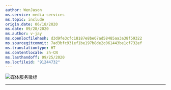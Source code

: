 ```yaml
---
author: WenJason
ms.service: media-services
ms.topic: include
origin.date: 06/18/2020
ms.date: 09/28/2020
ms.author: v-jay
ms.openlocfilehash: d3d9fe3cfc18187e8be67ad58485aa3a38f59322
ms.sourcegitcommit: 7ad3bfc931ef1be197b8de2c061443be1cf732ef
ms.translationtype: HT
ms.contentlocale: zh-CN
ms.lasthandoff: 09/25/2020
ms.locfileid: "91244732"
---
```

<Token>![媒体服务徽标](../media/media-services-api-logo/azure-media-services-logo-v2.svg)<br><hr color="#3f3f3f" size="10"></Token>
